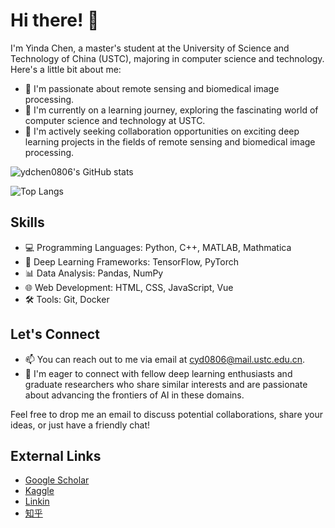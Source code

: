 # Hi there! 👋

I'm Yinda Chen, a master's student at the University of Science and Technology of China (USTC), majoring in computer science and technology. Here's a little bit about me:

- 👀 I'm passionate about remote sensing and biomedical image processing.
- 🌱 I'm currently on a learning journey, exploring the fascinating world of computer science and technology at USTC.
- 💞️ I'm actively seeking collaboration opportunities on exciting deep learning projects in the fields of remote sensing and biomedical image processing.

![ydchen0806's GitHub stats](https://github-readme-stats.vercel.app/api?username=ydchen0806&show_icons=true&theme=dark#gh-dark-mode-only)  

![Top Langs](https://github-readme-stats-sigma-five.vercel.app/api/top-langs/?username=ydchen0806&layout=compact&hide_progress=true&theme=dark#gh-dark-mode-only)
<!-- ![Top Langs](https://github-readme-stats-sigma-five.vercel.app/api/top-langs/?username=ydchen0806&layout=compact&hide_progress=true&theme=dark#gh-dark-mode-only) -->

## Skills

- 💻 Programming Languages: Python, C++, MATLAB, Mathmatica
- 🧠 Deep Learning Frameworks: TensorFlow, PyTorch
- 📊 Data Analysis: Pandas, NumPy
- 🌐 Web Development: HTML, CSS, JavaScript, Vue
- 🛠️ Tools: Git, Docker

## Let's Connect

- 📫 You can reach out to me via email at [cyd0806@mail.ustc.edu.cn](mailto:cyd0806@mail.ustc.edu.cn).
- 💼 I'm eager to connect with fellow deep learning enthusiasts and graduate researchers who share similar interests and are passionate about advancing the frontiers of AI in these domains.

Feel free to drop me an email to discuss potential collaborations, share your ideas, or just have a friendly chat!

## External Links

- [Google Scholar](https://scholar.google.com/citations?user=hCvlj5cAAAAJ&hl=zh-CN&oi=ao)
- [Kaggle](https://www.kaggle.com/yindachen/Home)
- [Linkin](https://www.linkedin.com/in/%E8%83%A4%E8%BE%BE-%E9%99%88-37632a200/)
- [知乎](https://www.zhihu.com/people/qi-zhu-dou-feng-67-82)
